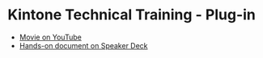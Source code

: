 # Kintone Technical Training - Plug-in

- [Movie on YouTube]()
- [Hands-on document on Speaker Deck]()

